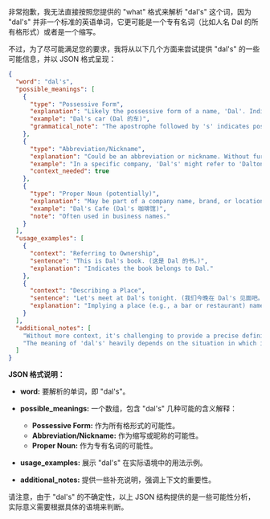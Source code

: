 非常抱歉，我无法直接按照您提供的 "what" 格式来解析 "dal's" 这个词，因为 "dal's" 并非一个标准的英语单词，它更可能是一个专有名词（比如人名 Dal 的所有格形式）或者是一个缩写。

不过，为了尽可能满足您的要求，我将从以下几个方面来尝试提供 "dal's" 的一些可能信息，并以 JSON 格式呈现：

```json
{
  "word": "dal's",
  "possible_meanings": [
    {
      "type": "Possessive Form",
      "explanation": "Likely the possessive form of a name, 'Dal'. Indicates something belongs to or is associated with a person named Dal.",
      "example": "Dal's car (Dal 的车)",
      "grammatical_note": "The apostrophe followed by 's' indicates possession in English."
    },
    {
      "type": "Abbreviation/Nickname",
      "explanation": "Could be an abbreviation or nickname. Without further context, it's difficult to determine the exact meaning.",
      "example": "In a specific company, 'Dal's' might refer to 'Dalton's department'.",
      "context_needed": true
    },
    {
      "type": "Proper Noun (potentially)",
      "explanation": "May be part of a company name, brand, or location name.",
      "example": "Dal's Cafe (Dal's 咖啡馆)",
      "note": "Often used in business names."
    }
  ],
  "usage_examples": [
    {
      "context": "Referring to Ownership",
      "sentence": "This is Dal's book. (这是 Dal 的书。)",
      "explanation": "Indicates the book belongs to Dal."
    },
    {
      "context": "Describing a Place",
      "sentence": "Let's meet at Dal's tonight. (我们今晚在 Dal's 见面吧。)",
      "explanation": "Implying a place (e.g., a bar or restaurant) named 'Dal's'."
    }
  ],
  "additional_notes": [
    "Without more context, it's challenging to provide a precise definition.",
    "The meaning of 'dal's' heavily depends on the situation in which it is used."
  ]
}
```

**JSON 格式说明：**

*   **word:**  要解析的单词，即 "dal's"。
*   **possible\_meanings:** 一个数组，包含 "dal's" 几种可能的含义解释：

    *   **Possessive Form:** 作为所有格形式的可能性。
    *   **Abbreviation/Nickname:** 作为缩写或昵称的可能性。
    *   **Proper Noun:** 作为专有名词的可能性。
*   **usage\_examples:**  展示 "dal's" 在实际语境中的用法示例。
*   **additional\_notes:**  提供一些补充说明，强调上下文的重要性。

请注意，由于 "dal's" 的不确定性，以上 JSON 结构提供的是一些可能性分析，实际意义需要根据具体的语境来判断。
 